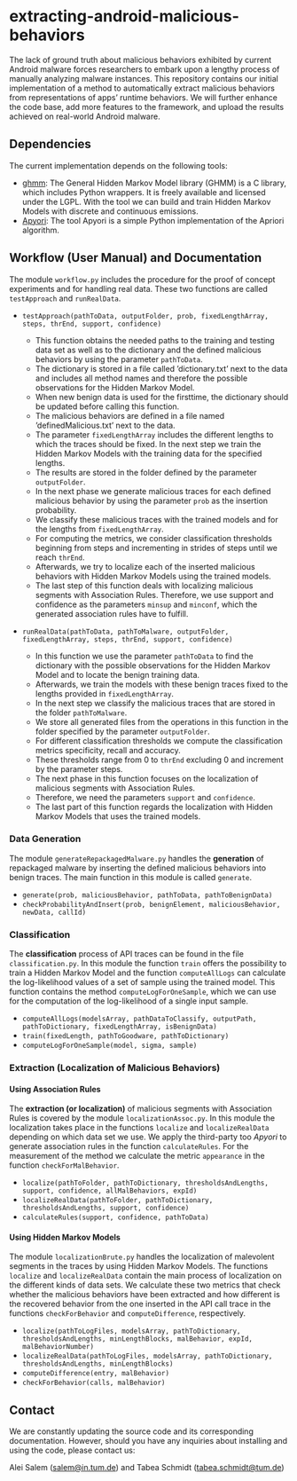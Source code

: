 # extracting-android-malicious-behaviors

The lack of ground truth about malicious behaviors exhibited by current Android malware forces researchers to embark upon a
lengthy process of manually analyzing malware instances. This repository contains our initial implementation of a method to automatically extract malicious behaviors from representations of apps’ runtime behaviors. We will further enhance the code base, add more features to the framework, and upload the results achieved on real-world Android malware.

## Dependencies
The current implementation depends on the following tools:
* [ghmm](http://ghmm.org/): The General Hidden Markov Model library (GHMM) is a C library, which includes Python wrappers. It is freely available and licensed under the LGPL. With the tool we can build and train Hidden Markov Models with discrete and continuous emissions.
* [Apyori](https://pypi.python.org/pypi/apyori/1.0.0): The tool Apyori is a simple Python implementation of the Apriori algorithm.

## Workflow (User Manual) and Documentation

The module `workflow.py` includes the procedure for the proof of concept experiments and for handling real data. These two functions are called `testApproach` and `runRealData`.

* ```testApproach(pathToData, outputFolder, prob, fixedLengthArray, steps, thrEnd, support, confidence)```
  * This function obtains the needed paths to the training and testing data set as well as to the dictionary and the defined malicious behaviors by using the parameter `pathToData`.
  * The dictionary is stored in a file called ’dictionary.txt’ next to the data and includes all method names and therefore the possible observations for the Hidden Markov Model. 
  * When new benign data is used for the firsttime, the dictionary should be updated before calling this function.
  * The malicious behaviors are defined in a file named ’definedMalicious.txt’ next to the data.
  * The parameter `fixedLengthArray` includes the different lengths to which the traces should be fixed. In the next step we train the Hidden Markov Models with the training data for the specified lengths.
  * The results are stored in the folder defined by the parameter `outputFolder`.
  * In the next phase we generate malicious traces for each defined malicious behavior by using the parameter `prob` as the
insertion probability.
  * We classify these malicious traces with the trained models and for the lengths from `fixedLengthArray`.
  * For computing the metrics, we consider classification thresholds beginning from steps and incrementing in strides of steps until we reach `thrEnd`.
  * Afterwards, we try to localize each of the inserted malicious behaviors with Hidden Markov Models using the trained models.
  * The last step of this function deals with localizing malicious segments with Association Rules. Therefore, we use support and confidence as the parameters `minsup` and `minconf`, which the generated association rules have to fulfill.

* ```runRealData(pathToData, pathToMalware, outputFolder, fixedLengthArray, steps, thrEnd, support, confidence)```
  * In this function we use the parameter `pathToData` to find the dictionary with the possible observations for the Hidden Markov Model and to locate the benign training data.
  * Afterwards, we train the models with these benign traces fixed to the lengths provided in `fixedLengthArray`.
  * In the next step we classify the malicious traces that are stored in the folder `pathToMalware`.
  * We store all generated files from the operations in this function in the folder specified by the parameter `outputFolder`.
  * For different classification thresholds we compute the classification metrics specificity, recall and accuracy.
  * These thresholds range from 0 to `thrEnd` excluding 0 and increment by the parameter steps.
  * The next phase in this function focuses on the localization of malicious segments with Association Rules.
  * Therefore, we need the parameters `support` and `confidence`.
  * The last part of this function regards the localization with Hidden Markov Models that uses the trained models.

### Data Generation

The module `generateRepackagedMalware.py` handles the **generation** of repackaged malware by inserting the defined malicious behaviors into benign traces. The main function in this module is called `generate`.

* ```generate(prob, maliciousBehavior, pathToData, pathToBenignData)```
* ```checkProbabilityAndInsert(prob, benignElement, maliciousBehavior, newData, callId)```

### Classification

The **classification** process of API traces can be found in the file `classification.py`. In this module the function `train` offers the possibility to train a Hidden Markov Model and the function `computeAllLogs` can calculate the log-likelihood values of a set of sample using the trained model. This function contains the method `computeLogForOneSample`, which we can use for the computation of the log-likelihood of a single input sample.

* ```computeAllLogs(modelsArray, pathDataToClassify, outputPath, pathToDictionary, fixedLengthArray, isBenignData)```
* ```train(fixedLength, pathToGoodware, pathToDictionary)```
* ```computeLogForOneSample(model, sigma, sample)```

### Extraction (Localization of Malicious Behaviors)
#### Using Association Rules
The **extraction (or localization)** of malicious segments with Association Rules is covered by the module `localizationAssoc.py`. In this module the localization takes place in the functions `localize` and `localizeRealData` depending on which data set we use. We apply the third-party too *Apyori* to generate association rules in the function `calculateRules`. For the measurement of the method we calculate the metric `appearance` in the function `checkForMalBehavior`.

* ```localize(pathToFolder, pathToDictionary, thresholdsAndLengths, support, confidence, allMalBehaviors, expId)```
* ```localizeRealData(pathToFolder, pathToDictionary, thresholdsAndLengths, support, confidence)```
* ```calculateRules(support, confidence, pathToData)```

#### Using Hidden Markov Models

The module `localizationBrute.py` handles the localization of malevolent segments in the traces by using Hidden Markov Models. The functions `localize` and `localizeRealData` contain the main process of localization on the different kinds of data sets. We calculate these two metrics that check whether the malicious behaviors have been extracted and how different is the recovered behavior from the one inserted in the API call trace in the functions `checkForBehavior` and `computeDifference`, respectively.

* ```localize(pathToLogFiles, modelsArray, pathToDictionary, thresholdsAndLengths, minLengthBlocks, malBehavior, expId, malBehaviorNumber)```
* ```localizeRealData(pathToLogFiles, modelsArray, pathToDictionary, thresholdsAndLengths, minLengthBlocks)```
* ```computeDifference(entry, malBehavior)```
* ```checkForBehavior(calls, malBehavior)```

## Contact

We are constantly updating the source code and its corresponding documentation. However, should you have any inquiries about installing and using the code, please contact us:

Alei Salem (salem@in.tum.de) and Tabea Schmidt (tabea.schmidt@tum.de)
